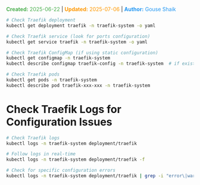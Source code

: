 <span style="color:#4caf50;"><b>Created:</b> 2025-06-22</span> | <span style="color:#ff9800;"><b>Updated:</b> 2025-07-06</span> | <span style="color:#2196f3;"><b>Author:</b> Gouse Shaik</span>

```bash
# Check Traefik deployment
kubectl get deployment traefik -n traefik-system -o yaml

# Check Traefik service (look for ports configuration)
kubectl get service traefik -n traefik-system -o yaml

# Check Traefik ConfigMap (if using static configuration)
kubectl get configmap -n traefik-system
kubectl describe configmap traefik-config -n traefik-system  # if exists

# Check Traefik pods
kubectl get pods -n traefik-system
kubectl describe pod traefik-xxx-xxx -n traefik-system
```

# Check Traefik Logs for Configuration Issues
```bash
# Check Traefik logs
kubectl logs -n traefik-system deployment/traefik

# Follow logs in real-time
kubectl logs -n traefik-system deployment/traefik -f

# Check for specific configuration errors
kubectl logs -n traefik-system deployment/traefik | grep -i "error\|warn\|config"
```

